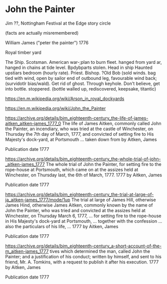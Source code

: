 # John the Painter

Jim ??, Nottingham
Festival at the Edge story circle


(facts are actually misremembered)


William James ("peter the painter") 1776

Royal timber yard


 The Ship. Scotsman. American war-;plan to burn fleet. hanged from yard  ar, hanged in chains at tide level. Bpdybparts stolen. Head in ship  Haunted upstiars bedroom (hourly rate). Priest. Bishop. ?Old Bob (sold winds. bag tied with wind, open by sailor end of outbound leg, favourable wind back; (survidotlr bias/wald). Get rid of ghost. Through keyhole. Don't believe, get into bottle. stoppered. (bottle walled up, rediscovered, keepsake, titantic)

 

https://en.m.wikipedia.org/wiki/Arson_in_royal_dockyards

https://en.m.wikipedia.org/wiki/John_the_Painter

https://archive.org/details/bim_eighteenth-century_the-life-of-james-aitken_aitken-james_1777_0
The life of James Aitken, commonly called John the Painter, an incendiary, who was tried at the castle of Winchester, on Thursday the 7th day of March, 1777, and convicted of setting fire to His Majesty's dock-yard, at Portsmouth ... taken down from
by Aitken, James

Publication date 1777

https://archive.org/details/bim_eighteenth-century_the-whole-trial-of-john-_aitken-james_1777
The whole trial of John the Painter, for setting fire to the rope-house at Portsmouth, which came on at the assizes held at Winchester, on Thursday last, the 6th of March, 1777.  1777
by Aitken, James

Publication date 1777

https://archive.org/details/bim_eighteenth-century_the-trial-at-large-of-ja_aitken-james_1777/mode/1up
The trial at large of James Hill, otherwise James Hind, otherwise James Aitken, commonly known by the name of John the Painter, who was tried and convicted at the assizes held at Winchester, on Thursday March 6, 1777, ... for setting fire to the rope-house in His Majesty's dock-yard at Portsmouth, ... together with the confession ... also the particulars of his life, ...  1777
by Aitken, James

Publication date 1777


https://archive.org/details/bim_eighteenth-century_a-short-account-of-the-m_aitken-james_1777
tives which determined the man, called John the Painter; and a justification of his conduct; written by himself, and sent to his friend, Mr. A. Tomkins, with a request to publish it after his execution.  1777
by Aitken, James

Publication date 1777





